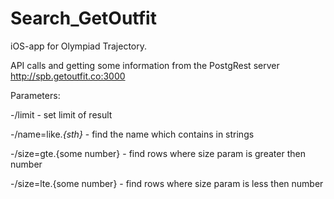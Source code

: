# Search_GetOutfit
iOS-app for Olympiad Trajectory.

API calls and getting some information from the PostgRest server http://spb.getoutfit.co:3000

Parameters:

  -/limit - set limit of result
  
  -/name=like.*{sth}* - find the name which contains in strings
  
  -/size=gte.{some number} - find rows where size param is greater then number
  
  -/size=lte.{some number} - find rows where size param is less then number
